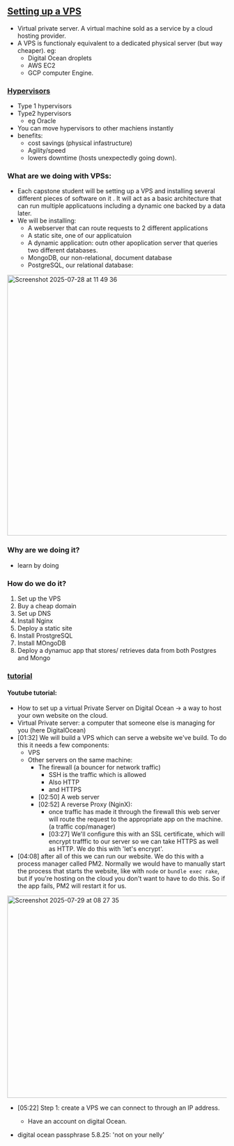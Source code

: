 ## [Setting up a VPS](https://3.basecamp.com/3695031/buckets/42750717/todos/8783061488)
- Virtual private server. A virtual machine sold as a service by a cloud hosting provider.
- A VPS is functionaly equivalent to a dedicated physical server (but way cheaper). eg:
  -  Digital Ocean droplets
  -  AWS EC2
  -  GCP computer Engine.
### [Hypervisors](https://www.ibm.com/think/topics/hypervisors)
- Type 1 hypervisors
- Type2 hypervisors
  - eg Oracle
- You can move hypervisors to other machiens instantly
- benefits:
  - cost savings (physical infastructure)
  - Agility/speed
  - lowers downtime (hosts unexpectedly going down).
### What are we doing with VPSs:
- Each capstone student will be setting up a  VPS and installing several different pieces of software on it . It will act as a basic architecture that can run multiple applicatuons including a dynamic one backed by a data later.
- We will be installing:
  - A webserver that can route requests to 2 different applications
  - A static site, one of our applicatuion
  - A dynamic application: outn other apoplication server that queries two different databases.
  - MongoDB, our non-relational, document database
  - PostgreSQL, our relational database:

<img width="665" height="598" alt="Screenshot 2025-07-28 at 11 49 36" src="https://github.com/user-attachments/assets/5191b973-7a22-4b52-b9ea-083023b5a3c3" />

### Why are we doing it?

- learn by doing

### How do we do it?

1. Set up the VPS
2. Buy a cheap domain
3. Set up DNS
4. Install Nginx
5. Deploy a static site
6. Install ProstgreSQL
7. Install MOngoDB
8. Deploy a dynamuc app that stores/ retrieves data from both Postgres and Mongo

### [tutorial](https://launchschool.com/gists/79b8e672)

#### Youtube tutorial:

- How to set up a virtual Private Server on Digital Ocean -> a way to host your own website on the cloud.
- Virtual Private server: a computer that someone else is managing for you (here DigitalOcean)
- [01:32] We will build a VPS which can serve a website we've build. To do this it needs a few components:
  - VPS
  - Other servers on the same machine:
    - The firewall (a bouncer for network traffic)
      - SSH is the traffic which is allowed
      - Also HTTP
      - and HTTPS
    - [02:50] A web server
    - [02:52] A reverse Proxy (NginX):
      -  once traffic has made it through the firewall this web server will route the request to the appropriate app on the machine. (a traffic cop/manager)
      -  [03:27] We'll configure this with an SSL certificate, which will encrypt trafffic to our server so we can take HTTPS as well as HTTP. We do this with 'let's encrypt'.
-  [04:08] after all of this we can run our website. We do this with a process manager called PM2. Normally we would have to manually start the process that starts the website, like with `node` or `bundle exec rake`, but if you're hosting on the cloud you don't want to have to do this. So if the app fails, PM2 will restart it for us.

<img width="823" height="464" alt="Screenshot 2025-07-29 at 08 27 35" src="https://github.com/user-attachments/assets/c9ce199d-4a0a-4e93-9170-e2f989271118" />

- [05:22] Step 1: create a VPS we can connect to through an IP address.
  - Have an account on digital Ocean.

- digital ocean passphrase 5.8.25: 'not on your nelly'
